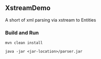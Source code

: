 ## XstreamDemo

A short of xml parsing via xstream to Entities

### Build and Run
```
mvn clean install

java -jar <jar-location>/parser.jar
```
